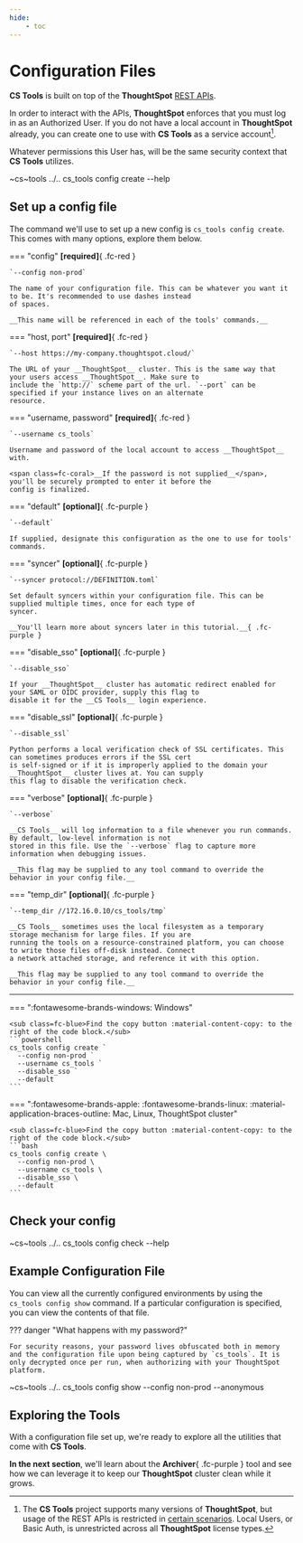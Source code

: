 ```yaml
---
hide:
    - toc
---
```


# Configuration Files

__CS Tools__ is built on top of the __ThoughtSpot__ [REST APIs][ts-rest-apis].

In order to interact with the APIs, __ThoughtSpot__ enforces that you must log in as an Authorized User. If you do not
have a local account in __ThoughtSpot__ already, you can create one to use with __CS Tools__ as a service account[^1].

Whatever permissions this User has, will be the same security context that __CS Tools__ utilizes.

~cs~tools ../.. cs_tools config create --help


## Set up a config file

The command we'll use to set up a new config is `cs_tools config create`. This comes with many options, explore them
below.

=== "config"
    __[required]__{ .fc-red }

    `--config non-prod`

    The name of your configuration file. This can be whatever you want it to be. It's recommended to use dashes instead
    of spaces.

    __This name will be referenced in each of the tools' commands.__

=== "host, port"
    __[required]__{ .fc-red }

    `--host https://my-company.thoughtspot.cloud/`

    The URL of your __ThoughtSpot__ cluster. This is the same way that your users access __ThoughtSpot__. Make sure to
    include the `http://` scheme part of the url. `--port` can be specified if your instance lives on an alternate
    resource.

=== "username, password"
    __[required]__{ .fc-red }

    `--username cs_tools`

    Username and password of the local account to access __ThoughtSpot__ with.

    <span class=fc-coral>__If the password is not supplied__</span>, you'll be securely prompted to enter it before the
    config is finalized.

=== "default"
    __[optional]__{ .fc-purple }

    `--default`
    
    If supplied, designate this configuration as the one to use for tools' commands.

=== "syncer"
    __[optional]__{ .fc-purple }

    `--syncer protocol://DEFINITION.toml`

    Set default syncers within your configuration file. This can be supplied multiple times, once for each type of
    syncer.

    __You'll learn more about syncers later in this tutorial.__{ .fc-purple }

=== "disable_sso"
    __[optional]__{ .fc-purple }

    `--disable_sso`

    If your __ThoughtSpot__ cluster has automatic redirect enabled for your SAML or OIDC provider, supply this flag to
    disable it for the __CS Tools__ login experience.

=== "disable_ssl"
    __[optional]__{ .fc-purple }

    `--disable_ssl`

    Python performs a local verification check of SSL certificates. This can sometimes produces errors if the SSL cert
    is self-signed or if it is improperly applied to the domain your __ThoughtSpot__ cluster lives at. You can supply
    this flag to disable the verification check.

=== "verbose"
    __[optional]__{ .fc-purple }

    `--verbose`

    __CS Tools__ will log information to a file whenever you run commands. By default, low-level information is not
    stored in this file. Use the `--verbose` flag to capture more information when debugging issues.

    __This flag may be supplied to any tool command to override the behavior in your config file.__

=== "temp_dir"
    __[optional]__{ .fc-purple }

    `--temp_dir //172.16.0.10/cs_tools/tmp`

    __CS Tools__ sometimes uses the local filesystem as a temporary storage mechanism for large files. If you are
    running the tools on a resource-constrained platform, you can choose to write those files off-disk instead. Connect
    a network attached storage, and reference it with this option.

    __This flag may be supplied to any tool command to override the behavior in your config file.__

---

=== ":fontawesome-brands-windows: Windows"

    <sub class=fc-blue>Find the copy button :material-content-copy: to the right of the code block.</sub>
    ```powershell
    cs_tools config create `
      --config non-prod `
      --username cs_tools `
      --disable_sso `
      --default
    ```

=== ":fontawesome-brands-apple: :fontawesome-brands-linux: :material-application-braces-outline: Mac, Linux, ThoughtSpot cluster"

    <sub class=fc-blue>Find the copy button :material-content-copy: to the right of the code block.</sub>
    ```bash
    cs_tools config create \
      --config non-prod \
      --username cs_tools \
      --disable_sso \
      --default
    ```


## Check your config

~cs~tools ../.. cs_tools config check --help


## Example Configuration File

You can view all the currently configured environments by using the `cs_tools config show` command. If a particular configuration is specified, you can view the contents of that file.

??? danger "What happens with my password?"

    For security reasons, your password lives obfuscated both in memory and the configuration file upon being captured by `cs_tools`. It is only decrypted once per run, when authorizing with your ThoughtSpot platform.

~cs~tools ../.. cs_tools config show --config non-prod --anonymous


## Exploring the Tools

With a configuration file set up, we're ready to explore all the utilities that come with __CS Tools__.

__In the next section__, we'll learn about the __Archiver__{ .fc-purple } tool and see how we can leverage it to keep
our __ThoughtSpot__ cluster clean while it grows.


[^1]:

    The __CS Tools__ project supports many versions of __ThoughtSpot__, but usage of the REST APIs is restricted in
    [certain scenarios][ts-rest-license-matrix]. Local Users, or Basic Auth, is unrestricted across all __ThoughtSpot__
    license types.

[ts-rest-apis]: https://developers.thoughtspot.com/docs/?pageid=rest-apis
[ts-rest-license-matrix]: https://developers.thoughtspot.com/docs/?pageid=license-feature-matrix
